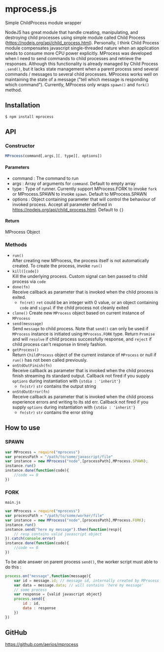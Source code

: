# mprocess.js

Simple ChildProcess module wrapper

NodeJS has great module that handle creating, manipulating, and destroying child processes using simple module called Child Process (https://nodejs.org/api/child_process.html). Personally, I think Child Process module compensates javascript single-threaded nature when an application needs to consume more CPU power explicitly. MProcess was developed when I need to send commands to child processes and retrieve the responses. Although this functionality is already managed by Child Process `.send()`, but it lacks state management when a parent process send several commands / messages to several child processes. MProcess works well on maintaining the state of a message ("tell which message is responding which command"). Currently, MProcess only wraps `spawn()` and `fork()` method.

## Installation

`$ npm install mprocess`

## API

### Constructor
```javascript
MProcess(command[,args,][, type][, options])
```
#### Parameters
- command   : The command to run
- args      : Array of arguments for `command`. Default to empty array
- type      : Type of runner. Currently support MProcess.FORK to invoke `fork` or MProcess.SPAWN to invoke `spawn`. Default to MProcess.SPAWN
- options   : Object containing parameter that will control the behaviour of invoked process. Accept all parameter defined in https://nodejs.org/api/child_process.html. Default to `{}`
#### Return
MProcess Object

### Methods

- `run()`    
    After creating new MProcess, the process itself is not automatically created. To create the process, invoke `run()`
- `kill([code])`    
    Kill the underlying process. Custom signal can ben passed to child process via `code`
- `done(fn)`    
    Receive callback as parameter that is invoked when the child process is exited.
    + `fn(ret)` 
            `ret` could be an integer with 0 value, or an object containing `code` and `signal` if the child process not cleanly exited
- `clone()` 
    Create new `MProcess` object based on current instance of `MProcess`
- `send(messsage)`  
    Send `message` to child process. Note that `send()` can only be used if `MProcess` instance is initiated using `MProcess.FORK` type. Return `Promise` and will `resolve` if child process successfully response, and `reject` if child process can't response in timely fashion. 
- `getProcess()`    
    Return `ChildProcess` object of the current instance of `MProcess` or null if `run()` has not been called previously.
- `onStdOutFinish(fn)`  
    Receive callback as parameter that is invoked when the child process finish streaming its standard output. Callback not fired if you supply `options` during instantiation with `{stdio : 'inherit'}`
    + `fn(str)` 
            `str` contains the output string
- `onStdOutError(fn)`   
    Receive callback as parameter that is invoked when the child process experience errors and writing to its std err. Callback not fired if you supply `options` during instantiation with `{stdio : 'inherit'}`
    + `fn(str)` 
            `str` contains the error string

## How to use

### SPAWN

```javascript
var MProcess = require("mprocess")
var processPath = "/path/to/some/javascript/file"
var instance = new MProcess("node",[processPath],MProcess.SPAWN);
instance.run()
instance.done(function(code){
    //code == 0
}) 

```

### FORK

`main.js`
```javascript
var MProcess = require("mprocess")
var processPath = "/path/to/some/worker/file"
var instance = new MProcess("node",[processPath],MProcess.FORK);
instance.run()
instance.send("here my message").then(function(resp){
    // resp contains valid javascript object
}).catch(console.error)
instance.done(function(code){
    //code == 0
}) 

```

To be able answer on parent process `send()`, the worker script must able to do this : 
```javascript
process.on("message",function(message){
    var id = message.id; // message id, internally created by MProcess
    var data = message.data; // will contains 'here my message'
    // some process
    var response = {valid javascript object}
    process.send({
        id : id,
        data : response
    })
})
```

## GitHub

https://github.com/aerios/mprocess


